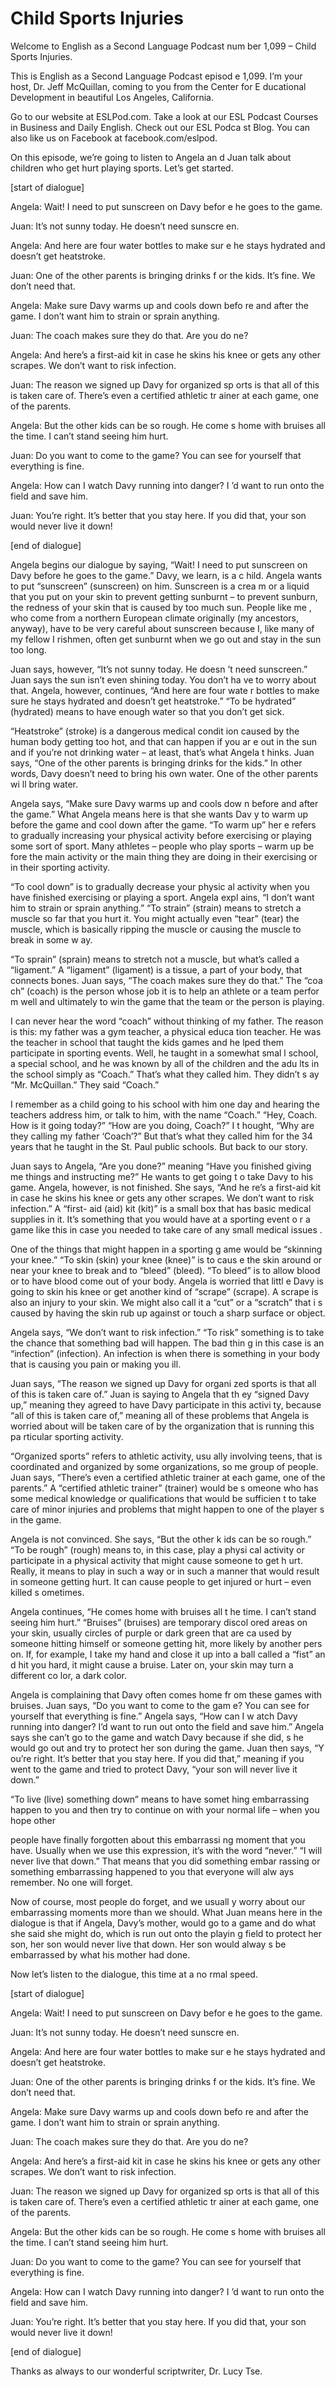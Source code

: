 # Child Sports Injuries

Welcome to English as a Second Language Podcast num ber 1,099 – Child Sports Injuries.

This is English as a Second Language Podcast episod e 1,099. I’m your host, Dr. Jeff McQuillan, coming to you from the Center for E ducational Development in beautiful Los Angeles, California.

Go to our website at ESLPod.com. Take a look at our  ESL Podcast Courses in Business and Daily English. Check out our ESL Podca st Blog. You can also like us on Facebook at facebook.com/eslpod.

On this episode, we’re going to listen to Angela an d Juan talk about children who get hurt playing sports. Let’s get started.

[start of dialogue]

Angela: Wait! I need to put sunscreen on Davy befor e he goes to the game.

Juan: It’s not sunny today. He doesn’t need sunscre en.

Angela: And here are four water bottles to make sur e he stays hydrated and doesn’t get heatstroke.

Juan: One of the other parents is bringing drinks f or the kids. It’s fine. We don’t need that.

Angela: Make sure Davy warms up and cools down befo re and after the game. I don’t want him to strain or sprain anything.

Juan: The coach makes sure they do that. Are you do ne?

Angela: And here’s a first-aid kit in case he skins  his knee or gets any other scrapes. We don’t want to risk infection.

Juan: The reason we signed up Davy for organized sp orts is that all of this is taken care of. There’s even a certified athletic tr ainer at each game, one of the parents.

Angela: But the other kids can be so rough. He come s home with bruises all the time. I can’t stand seeing him hurt.

Juan: Do you want to come to the game? You can see for yourself that everything is fine.

Angela: How can I watch Davy running into danger? I ’d want to run onto the field and save him.

Juan: You’re right. It’s better that you stay here.  If you did that, your son would never live it down!

[end of dialogue]

Angela begins our dialogue by saying, “Wait! I need  to put sunscreen on Davy before he goes to the game.” Davy, we learn, is a c hild. Angela wants to put “sunscreen” (sunscreen) on him. Sunscreen is a crea m or a liquid that you put on your skin to prevent getting sunburnt – to prevent sunburn, the redness of your skin that is caused by too much sun. People like me , who come from a northern European climate originally (my ancestors, anyway),  have to be very careful about sunscreen because I, like many of my fellow I rishmen, often get sunburnt when we go out and stay in the sun too long.

Juan says, however, “It’s not sunny today. He doesn ’t need sunscreen.” Juan says the sun isn’t even shining today. You don’t ha ve to worry about that. Angela, however, continues, “And here are four wate r bottles to make sure he stays hydrated and doesn’t get heatstroke.” “To be hydrated” (hydrated) means to have enough water so that you don’t get sick.

“Heatstroke” (stroke) is a dangerous medical condit ion caused by the human body getting too hot, and that can happen if you ar e out in the sun and if you’re not drinking water – at least, that’s what Angela t hinks. Juan says, “One of the other parents is bringing drinks for the kids.” In other words, Davy doesn’t need to bring his own water. One of the other parents wi ll bring water.

Angela says, “Make sure Davy warms up and cools dow n before and after the game.” What Angela means here is that she wants Dav y to warm up before the game and cool down after the game. “To warm up” her e refers to gradually increasing your physical activity before exercising  or playing some sort of sport. Many athletes – people who play sports – warm up be fore the main activity or the main thing they are doing in their exercising or in  their sporting activity.

“To cool down” is to gradually decrease your physic al activity when you have finished exercising or playing a sport. Angela expl ains, “I don’t want him to strain or sprain anything.” “To strain” (strain) means to stretch a muscle so far that you hurt it. You might actually even “tear” (tear) the muscle, which is basically ripping the muscle or causing the muscle to break in some w ay.

“To sprain” (sprain) means to stretch not a muscle,  but what’s called a “ligament.” A “ligament” (ligament) is a tissue, a part of your  body, that connects bones. Juan says, “The coach makes sure they do that.” The “coa ch” (coach) is the person whose job it is to help an athlete or a team perfor m well and ultimately to win the game that the team or the person is playing.

I can never hear the word “coach” without thinking of my father. The reason is this: my father was a gym teacher, a physical educa tion teacher. He was the teacher in school that taught the kids games and he lped them participate in sporting events. Well, he taught in a somewhat smal l school, a special school, and he was known by all of the children and the adu lts in the school simply as “Coach.” That’s what they called him. They didn’t s ay “Mr. McQuillan.” They said “Coach.”

I remember as a child going to his school with him one day and hearing the teachers address him, or talk to him, with the name  “Coach.” “Hey, Coach. How is it going today?” “How are you doing, Coach?” I t hought, “Why are they calling my father ‘Coach’?” But that’s what they called him  for the 34 years that he taught in the St. Paul public schools. But back to our story.

Juan says to Angela, “Are you done?” meaning “Have you finished giving me things and instructing me?” He wants to get going t o take Davy to his game. Angela, however, is not finished. She says, “And he re’s a first-aid kit in case he skins his knee or gets any other scrapes. We don’t want to risk infection.” A “first- aid (aid) kit (kit)” is a small box that has basic medical supplies in it. It’s something that you would have at a sporting event o r a game like this in case you needed to take care of any small medical issues .

One of the things that might happen in a sporting g ame would be “skinning your knee.” “To skin (skin) your knee (knee)” is to caus e the skin around or near your knee to break and to “bleed” (bleed). “To bleed” is  to allow blood or to have blood come out of your body. Angela is worried that littl e Davy is going to skin his knee or get another kind of “scrape” (scrape). A scrape is also an injury to your skin. We might also call it a “cut” or a “scratch” that i s caused by having the skin rub up against or touch a sharp surface or object.

Angela says, “We don’t want to risk infection.” “To  risk” something is to take the chance that something bad will happen. The bad thin g in this case is an “infection” (infection). An infection is when there  is something in your body that is causing you pain or making you ill.

Juan says, “The reason we signed up Davy for organi zed sports is that all of this is taken care of.” Juan is saying to Angela that th ey “signed Davy up,” meaning they agreed to have Davy participate in this activi ty, because “all of this is taken care of,” meaning all of these problems that Angela  is worried about will be taken care of by the organization that is running this pa rticular sporting activity.

“Organized sports” refers to athletic activity, usu ally involving teens, that is coordinated and organized by some organizations, so me group of people. Juan says, “There’s even a certified athletic trainer at  each game, one of the parents.” A “certified athletic trainer” (trainer) would be s omeone who has some medical knowledge or qualifications that would be sufficien t to take care of minor injuries and problems that might happen to one of the player s in the game.

Angela is not convinced. She says, “But the other k ids can be so rough.” “To be rough” (rough) means to, in this case, play a physi cal activity or participate in a physical activity that might cause someone to get h urt. Really, it means to play in such a way or in such a manner that would result in  someone getting hurt. It can cause people to get injured or hurt – even killed s ometimes.

Angela continues, “He comes home with bruises all t he time. I can’t stand seeing him hurt.” “Bruises” (bruises) are temporary discol ored areas on your skin, usually circles of purple or dark green that are ca used by someone hitting himself or someone getting hit, more likely by another pers on. If, for example, I take my hand and close it up into a ball called a “fist” an d hit you hard, it might cause a bruise. Later on, your skin may turn a different co lor, a dark color.

Angela is complaining that Davy often comes home fr om these games with bruises. Juan says, “Do you want to come to the gam e? You can see for yourself that everything is fine.” Angela says, “How can I w atch Davy running into danger? I’d want to run out onto the field and save  him.” Angela says she can’t go to the game and watch Davy because if she did, s he would go out and try to protect her son during the game. Juan then says, “Y ou’re right. It’s better that you stay here. If you did that,” meaning if you went to  the game and tried to protect Davy, “your son will never live it down.”

“To live (live) something down” means to have somet hing embarrassing happen to you and then try to continue on with your normal  life – when you hope other

people have finally forgotten about this embarrassi ng moment that you have. Usually when we use this expression, it’s with the word “never.” “I will never live that down.” That means that you did something embar rassing or something embarrassing happened to you that everyone will alw ays remember. No one will forget.

Now of course, most people do forget, and we usuall y worry about our embarrassing moments more than we should. What Juan  means here in the dialogue is that if Angela, Davy’s mother, would go  to a game and do what she said she might do, which is run out onto the playin g field to protect her son, her son would never live that down. Her son would alway s be embarrassed by what his mother had done.

Now let’s listen to the dialogue, this time at a no rmal speed.

[start of dialogue]

Angela: Wait! I need to put sunscreen on Davy befor e he goes to the game.

Juan: It’s not sunny today. He doesn’t need sunscre en.

Angela: And here are four water bottles to make sur e he stays hydrated and doesn’t get heatstroke.

Juan: One of the other parents is bringing drinks f or the kids. It’s fine. We don’t need that.

Angela: Make sure Davy warms up and cools down befo re and after the game. I don’t want him to strain or sprain anything.

Juan: The coach makes sure they do that. Are you do ne?

Angela: And here’s a first-aid kit in case he skins  his knee or gets any other scrapes. We don’t want to risk infection.

Juan: The reason we signed up Davy for organized sp orts is that all of this is taken care of. There’s even a certified athletic tr ainer at each game, one of the parents.

Angela: But the other kids can be so rough. He come s home with bruises all the time. I can’t stand seeing him hurt.

 Juan: Do you want to come to the game? You can see for yourself that everything is fine.

Angela: How can I watch Davy running into danger? I ’d want to run onto the field and save him.

Juan: You’re right. It’s better that you stay here.  If you did that, your son would never live it down!

[end of dialogue]

Thanks as always to our wonderful scriptwriter, Dr.  Lucy Tse.



